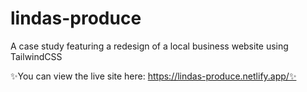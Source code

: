 # lindas-produce
A case study featuring a redesign of a local business website using TailwindCSS

✨You can view the live site here: https://lindas-produce.netlify.app/✨
